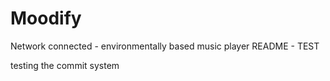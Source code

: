# Moodify
Network connected - environmentally based music player
README - TEST

testing the commit system
